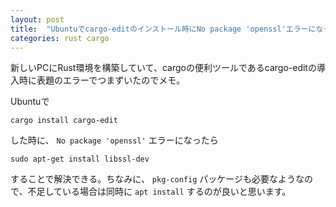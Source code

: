 ```yaml
---
layout: post
title:  "Ubuntuでcargo-editのインストール時にNo package 'openssl'エラーになった時の対処"
categories: rust cargo
---
```

新しいPCにRust環境を構築していて、cargoの便利ツールであるcargo-editの導入時に表題のエラーでつまずいたのでメモ。

Ubuntuで

`cargo install cargo-edit`

した時に、 `No package 'openssl'` エラーになったら

`sudo apt-get install libssl-dev`

することで解決できる。ちなみに、 `pkg-config` パッケージも必要なようなので、不足している場合は同時に `apt install` するのが良いと思います。
